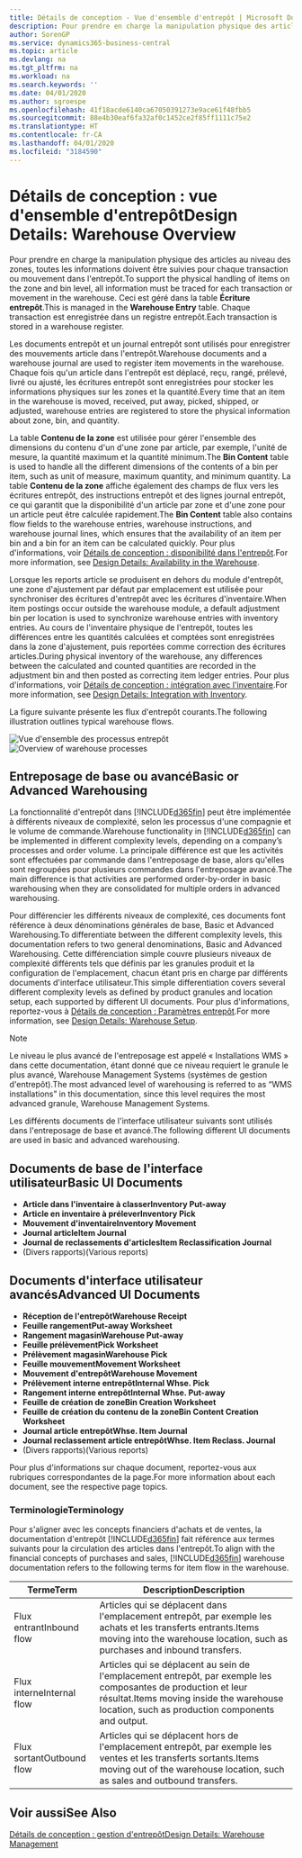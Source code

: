 ```yaml
---
title: Détails de conception - Vue d'ensemble d'entrepôt | Microsoft Docs
description: Pour prendre en charge la manipulation physique des articles au niveau des zones, toutes les informations doivent être suivies pour chaque transaction ou mouvement dans l'entrepôt. Ceci est géré dans la table **Écriture entrepôt**. Chaque transaction est enregistrée dans un registre entrepôt.
author: SorenGP
ms.service: dynamics365-business-central
ms.topic: article
ms.devlang: na
ms.tgt_pltfrm: na
ms.workload: na
ms.search.keywords: ''
ms.date: 04/01/2020
ms.author: sgroespe
ms.openlocfilehash: 41f18acde6140ca67050391273e9ace61f48fbb5
ms.sourcegitcommit: 88e4b30eaf6fa32af0c1452ce2f85ff1111c75e2
ms.translationtype: HT
ms.contentlocale: fr-CA
ms.lasthandoff: 04/01/2020
ms.locfileid: "3184590"
---
```

# <a name="design-details-warehouse-overview"></a><span data-ttu-id="1ada7-105">Détails de conception : vue d'ensemble d'entrepôt</span><span class="sxs-lookup"><span data-stu-id="1ada7-105">Design Details: Warehouse Overview</span></span>
<span data-ttu-id="1ada7-106">Pour prendre en charge la manipulation physique des articles au niveau des zones, toutes les informations doivent être suivies pour chaque transaction ou mouvement dans l'entrepôt.</span><span class="sxs-lookup"><span data-stu-id="1ada7-106">To support the physical handling of items on the zone and bin level, all information must be traced for each transaction or movement in the warehouse.</span></span> <span data-ttu-id="1ada7-107">Ceci est géré dans la table **Écriture entrepôt**.</span><span class="sxs-lookup"><span data-stu-id="1ada7-107">This is managed in the **Warehouse Entry** table.</span></span> <span data-ttu-id="1ada7-108">Chaque transaction est enregistrée dans un registre entrepôt.</span><span class="sxs-lookup"><span data-stu-id="1ada7-108">Each transaction is stored in a warehouse register.</span></span>  

<span data-ttu-id="1ada7-109">Les documents entrepôt et un journal entrepôt sont utilisés pour enregistrer des mouvements article dans l'entrepôt.</span><span class="sxs-lookup"><span data-stu-id="1ada7-109">Warehouse documents and a warehouse journal are used to register item movements in the warehouse.</span></span> <span data-ttu-id="1ada7-110">Chaque fois qu'un article dans l'entrepôt est déplacé, reçu, rangé, prélevé, livré ou ajusté, les écritures entrepôt sont enregistrées pour stocker les informations physiques sur les zones et la quantité.</span><span class="sxs-lookup"><span data-stu-id="1ada7-110">Every time that an item in the warehouse is moved, received, put away, picked, shipped, or adjusted, warehouse entries are registered to store the physical information about zone, bin, and quantity.</span></span>

<span data-ttu-id="1ada7-111">La table **Contenu de la zone** est utilisée pour gérer l'ensemble des dimensions du contenu d'un d'une zone par article, par exemple, l'unité de mesure, la quantité maximum et la quantité minimum.</span><span class="sxs-lookup"><span data-stu-id="1ada7-111">The **Bin Content** table is used to handle all the different dimensions of the contents of a bin per item, such as unit of measure, maximum quantity, and minimum quantity.</span></span> <span data-ttu-id="1ada7-112">La table **Contenu de la zone** affiche également des champs de flux vers les écritures entrepôt, des instructions entrepôt et des lignes journal entrepôt, ce qui garantit que la disponibilité d'un article par zone et d'une zone pour un article peut être calculée rapidement.</span><span class="sxs-lookup"><span data-stu-id="1ada7-112">The **Bin Content** table also contains flow fields to the warehouse entries, warehouse instructions, and warehouse journal lines, which ensures that the availability of an item per bin and a bin for an item can be calculated quickly.</span></span> <span data-ttu-id="1ada7-113">Pour plus d'informations, voir [Détails de conception : disponibilité dans l'entrepôt](design-details-availability-in-the-warehouse.md).</span><span class="sxs-lookup"><span data-stu-id="1ada7-113">For more information, see [Design Details: Availability in the Warehouse](design-details-availability-in-the-warehouse.md).</span></span>  

<span data-ttu-id="1ada7-114">Lorsque les reports article se produisent en dehors du module d'entrepôt, une zone d'ajustement par défaut par emplacement est utilisée pour synchroniser des écritures d'entrepôt avec les écritures d'inventaire.</span><span class="sxs-lookup"><span data-stu-id="1ada7-114">When item postings occur outside the warehouse module, a default adjustment bin per location is used to synchronize warehouse entries with inventory entries.</span></span> <span data-ttu-id="1ada7-115">Au cours de l'inventaire physique de l'entrepôt, toutes les différences entre les quantités calculées et comptées sont enregistrées dans la zone d'ajustement, puis reportées comme correction des écritures articles.</span><span class="sxs-lookup"><span data-stu-id="1ada7-115">During physical inventory of the warehouse, any differences between the calculated and counted quantities are recorded in the adjustment bin and then posted as correcting item ledger entries.</span></span> <span data-ttu-id="1ada7-116">Pour plus d'informations, voir [Détails de conception : intégration avec l'inventaire](design-details-integration-with-inventory.md).</span><span class="sxs-lookup"><span data-stu-id="1ada7-116">For more information, see [Design Details: Integration with Inventory](design-details-integration-with-inventory.md).</span></span>  

<span data-ttu-id="1ada7-117">La figure suivante présente les flux d'entrepôt courants.</span><span class="sxs-lookup"><span data-stu-id="1ada7-117">The following illustration outlines typical warehouse flows.</span></span>  

<span data-ttu-id="1ada7-118">![Vue d'ensemble des processus entrepôt](media/design_details_warehouse_management_overview.png "Vue d'ensemble des processus entrepôt")</span><span class="sxs-lookup"><span data-stu-id="1ada7-118">![Overview of warehouse processes](media/design_details_warehouse_management_overview.png "Overview of warehouse processes")</span></span>  

## <a name="basic-or-advanced-warehousing"></a><span data-ttu-id="1ada7-119">Entreposage de base ou avancé</span><span class="sxs-lookup"><span data-stu-id="1ada7-119">Basic or Advanced Warehousing</span></span>  
<span data-ttu-id="1ada7-120">La fonctionnalité d'entrepôt dans [!INCLUDE[d365fin](includes/d365fin_md.md)] peut être implémentée à différents niveaux de complexité, selon les processus d'une compagnie et le volume de commande.</span><span class="sxs-lookup"><span data-stu-id="1ada7-120">Warehouse functionality in [!INCLUDE[d365fin](includes/d365fin_md.md)] can be implemented in different complexity levels, depending on a company’s processes and order volume.</span></span> <span data-ttu-id="1ada7-121">La principale différence est que les activités sont effectuées par commande dans l'entreposage de base, alors qu'elles sont regroupées pour plusieurs commandes dans l'entreposage avancé.</span><span class="sxs-lookup"><span data-stu-id="1ada7-121">The main difference is that activities are performed order-by-order in basic warehousing when they are consolidated for multiple orders in advanced warehousing.</span></span>  

 <span data-ttu-id="1ada7-122">Pour différencier les différents niveaux de complexité, ces documents font référence à deux dénominations générales de base, Basic et Advanced Warehousing.</span><span class="sxs-lookup"><span data-stu-id="1ada7-122">To differentiate between the different complexity levels, this documentation refers to two general denominations, Basic and Advanced Warehousing.</span></span> <span data-ttu-id="1ada7-123">Cette différenciation simple couvre plusieurs niveaux de complexité différents tels que définis par les granules produit et la configuration de l'emplacement, chacun étant pris en charge par différents documents d'interface utilisateur.</span><span class="sxs-lookup"><span data-stu-id="1ada7-123">This simple differentiation covers several different complexity levels as defined by product granules and location setup, each supported by different UI documents.</span></span> <span data-ttu-id="1ada7-124">Pour plus d'informations, reportez\-vous à [Détails de conception : Paramètres entrepôt](design-details-warehouse-setup.md).</span><span class="sxs-lookup"><span data-stu-id="1ada7-124">For more information, see [Design Details: Warehouse Setup](design-details-warehouse-setup.md).</span></span>  

> [!NOTE]  
>  <span data-ttu-id="1ada7-125">Le niveau le plus avancé de l'entreposage est appelé « Installations WMS » dans cette documentation, étant donné que ce niveau requiert le granule le plus avancé, Warehouse Management Systems (systèmes de gestion d'entrepôt).</span><span class="sxs-lookup"><span data-stu-id="1ada7-125">The most advanced level of warehousing is referred to as “WMS installations” in this documentation, since this level requires the most advanced granule, Warehouse Management Systems.</span></span>  

 <span data-ttu-id="1ada7-126">Les différents documents de l'interface utilisateur suivants sont utilisés dans l'entreposage de base et avancé.</span><span class="sxs-lookup"><span data-stu-id="1ada7-126">The following different UI documents are used in basic and advanced warehousing.</span></span>  

## <a name="basic-ui-documents"></a><span data-ttu-id="1ada7-127">Documents de base de l'interface utilisateur</span><span class="sxs-lookup"><span data-stu-id="1ada7-127">Basic UI Documents</span></span>  

-   <span data-ttu-id="1ada7-128">**Article dans l'inventaire à classer**</span><span class="sxs-lookup"><span data-stu-id="1ada7-128">**Inventory Put-away**</span></span>  
-   <span data-ttu-id="1ada7-129">**Article en inventaire à prélever**</span><span class="sxs-lookup"><span data-stu-id="1ada7-129">**Inventory Pick**</span></span>  
-   <span data-ttu-id="1ada7-130">**Mouvement d'inventaire**</span><span class="sxs-lookup"><span data-stu-id="1ada7-130">**Inventory Movement**</span></span>  
-   <span data-ttu-id="1ada7-131">**Journal article**</span><span class="sxs-lookup"><span data-stu-id="1ada7-131">**Item Journal**</span></span>  
-   <span data-ttu-id="1ada7-132">**Journal de reclassements d'articles**</span><span class="sxs-lookup"><span data-stu-id="1ada7-132">**Item Reclassification Journal**</span></span>  
-   <span data-ttu-id="1ada7-133">(Divers rapports)</span><span class="sxs-lookup"><span data-stu-id="1ada7-133">(Various reports)</span></span>  

## <a name="advanced-ui-documents"></a><span data-ttu-id="1ada7-134">Documents d'interface utilisateur avancés</span><span class="sxs-lookup"><span data-stu-id="1ada7-134">Advanced UI Documents</span></span>  

-   <span data-ttu-id="1ada7-135">**Réception de l'entrepôt**</span><span class="sxs-lookup"><span data-stu-id="1ada7-135">**Warehouse Receipt**</span></span>  
-   <span data-ttu-id="1ada7-136">**Feuille rangement**</span><span class="sxs-lookup"><span data-stu-id="1ada7-136">**Put-away Worksheet**</span></span>  
-   <span data-ttu-id="1ada7-137">**Rangement magasin**</span><span class="sxs-lookup"><span data-stu-id="1ada7-137">**Warehouse Put-away**</span></span>  
-   <span data-ttu-id="1ada7-138">**Feuille prélèvement**</span><span class="sxs-lookup"><span data-stu-id="1ada7-138">**Pick Worksheet**</span></span>  
-   <span data-ttu-id="1ada7-139">**Prélèvement magasin**</span><span class="sxs-lookup"><span data-stu-id="1ada7-139">**Warehouse Pick**</span></span>  
-   <span data-ttu-id="1ada7-140">**Feuille mouvement**</span><span class="sxs-lookup"><span data-stu-id="1ada7-140">**Movement Worksheet**</span></span>  
-   <span data-ttu-id="1ada7-141">**Mouvement d'entrepôt**</span><span class="sxs-lookup"><span data-stu-id="1ada7-141">**Warehouse Movement**</span></span>  
-   <span data-ttu-id="1ada7-142">**Prélèvement interne entrepôt**</span><span class="sxs-lookup"><span data-stu-id="1ada7-142">**Internal Whse. Pick**</span></span>  
-   <span data-ttu-id="1ada7-143">**Rangement interne entrepôt**</span><span class="sxs-lookup"><span data-stu-id="1ada7-143">**Internal Whse. Put-away**</span></span>  
-   <span data-ttu-id="1ada7-144">**Feuille de création de zone**</span><span class="sxs-lookup"><span data-stu-id="1ada7-144">**Bin Creation Worksheet**</span></span>  
-   <span data-ttu-id="1ada7-145">**Feuille de création du contenu de la zone**</span><span class="sxs-lookup"><span data-stu-id="1ada7-145">**Bin Content Creation Worksheet**</span></span>  
-   <span data-ttu-id="1ada7-146">**Journal article entrepôt**</span><span class="sxs-lookup"><span data-stu-id="1ada7-146">**Whse. Item Journal**</span></span>  
-   <span data-ttu-id="1ada7-147">**Journal reclassement article entrepôt**</span><span class="sxs-lookup"><span data-stu-id="1ada7-147">**Whse. Item Reclass. Journal**</span></span>  
-   <span data-ttu-id="1ada7-148">(Divers rapports)</span><span class="sxs-lookup"><span data-stu-id="1ada7-148">(Various reports)</span></span>  

<span data-ttu-id="1ada7-149">Pour plus d'informations sur chaque document, reportez-vous aux rubriques correspondantes de la page.</span><span class="sxs-lookup"><span data-stu-id="1ada7-149">For more information about each document, see the respective page topics.</span></span>  

### <a name="terminology"></a><span data-ttu-id="1ada7-150">Terminologie</span><span class="sxs-lookup"><span data-stu-id="1ada7-150">Terminology</span></span>  
<span data-ttu-id="1ada7-151">Pour s'aligner avec les concepts financiers d'achats et de ventes, la documentation d'entrepôt [!INCLUDE[d365fin](includes/d365fin_md.md)] fait référence aux termes suivants pour la circulation des articles dans l'entrepôt.</span><span class="sxs-lookup"><span data-stu-id="1ada7-151">To align with the financial concepts of purchases and sales, [!INCLUDE[d365fin](includes/d365fin_md.md)] warehouse documentation refers to the following terms for item flow in the warehouse.</span></span>  

|<span data-ttu-id="1ada7-152">Terme</span><span class="sxs-lookup"><span data-stu-id="1ada7-152">Term</span></span>|<span data-ttu-id="1ada7-153">Description</span><span class="sxs-lookup"><span data-stu-id="1ada7-153">Description</span></span>|  
|----------|---------------------------------------|  
|<span data-ttu-id="1ada7-154">Flux entrant</span><span class="sxs-lookup"><span data-stu-id="1ada7-154">Inbound flow</span></span>|<span data-ttu-id="1ada7-155">Articles qui se déplacent dans l'emplacement entrepôt, par exemple les achats et les transferts entrants.</span><span class="sxs-lookup"><span data-stu-id="1ada7-155">Items moving into the warehouse location, such as purchases and inbound transfers.</span></span>|  
|<span data-ttu-id="1ada7-156">Flux interne</span><span class="sxs-lookup"><span data-stu-id="1ada7-156">Internal flow</span></span>|<span data-ttu-id="1ada7-157">Articles qui se déplacent au sein de l'emplacement entrepôt, par exemple les composantes de production et leur résultat.</span><span class="sxs-lookup"><span data-stu-id="1ada7-157">Items moving inside the warehouse location, such as production components and output.</span></span>|  
|<span data-ttu-id="1ada7-158">Flux sortant</span><span class="sxs-lookup"><span data-stu-id="1ada7-158">Outbound flow</span></span>|<span data-ttu-id="1ada7-159">Articles qui se déplacent hors de l'emplacement entrepôt, par exemple les ventes et les transferts sortants.</span><span class="sxs-lookup"><span data-stu-id="1ada7-159">Items moving out of the warehouse location, such as sales and outbound transfers.</span></span>|  

## <a name="see-also"></a><span data-ttu-id="1ada7-160">Voir aussi</span><span class="sxs-lookup"><span data-stu-id="1ada7-160">See Also</span></span>  
 [<span data-ttu-id="1ada7-161">Détails de conception : gestion d'entrepôt</span><span class="sxs-lookup"><span data-stu-id="1ada7-161">Design Details: Warehouse Management</span></span>](design-details-warehouse-management.md)
